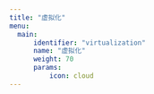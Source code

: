 ```yaml
---
title: "虚拟化"
menu:
  main:
      identifier: "virtualization"
      name: "虚拟化"
      weight: 70
      params:
          icon: cloud
---
```

